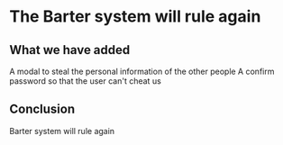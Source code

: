 # The Barter system will rule again 

## What we have added
A modal to steal the personal information of the other people
A confirm password so that the user can't cheat us

## Conclusion 
Barter system will rule again
